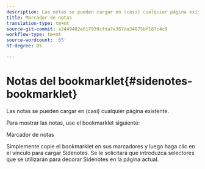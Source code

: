 ```yaml
---
description: Las notas se pueden cargar en (casi) cualquier página existente.
title: Marcador de notas
translation-type: tm+mt
source-git-commit: a2449482e617939cfda7e367da34875bf187c4c9
workflow-type: tm+mt
source-wordcount: '65'
ht-degree: 0%

---
```



# Notas del bookmarklet{#sidenotes-bookmarklet}

Las notas se pueden cargar en (casi) cualquier página existente.

Para mostrar las notas, use el bookmarklet siguiente:

Marcador de notas

Simplemente copie el bookmarklet en sus marcadores y luego haga clic en el vínculo para cargar Sidenotes. Se le solicitará que introduzca selectores que se utilizarán para decorar Sidenotes en la página actual.
